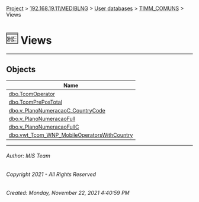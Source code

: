 #### 

[Project](../../../../index.md) > [192.168.19.11\\MEDIBLNG](../../../index.md) > [User databases](../../index.md) > [TIMM_COMUNS](../index.md) > Views

# ![Views](../../../../Images/View32.png) Views

---

## <a name="#objects"></a>Objects

| Name |
|---|
| [dbo.TcomOperator](TcomOperator.md) |
| [dbo.TcomPrePosTotal](TcomPrePosTotal.md) |
| [dbo.v_PlanoNumeracaoC_CountryCode](v_PlanoNumeracaoC_CountryCode.md) |
| [dbo.v_PlanoNumeracaoFull](v_PlanoNumeracaoFull.md) |
| [dbo.v_PlanoNumeracaoFullC](v_PlanoNumeracaoFullC.md) |
| [dbo.vwt_Tcom_WNP_MobileOperatorsWithCountry](vwt_Tcom_WNP_MobileOperatorsWithCountry.md) |


---

###### Author:  MIS Team

###### Copyright 2021 - All Rights Reserved

###### Created: Monday, November 22, 2021 4:40:59 PM

